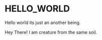 # HELLO_WORLD
Hello world its just an another being. 


Hey There!
I am creature from the same soil.

